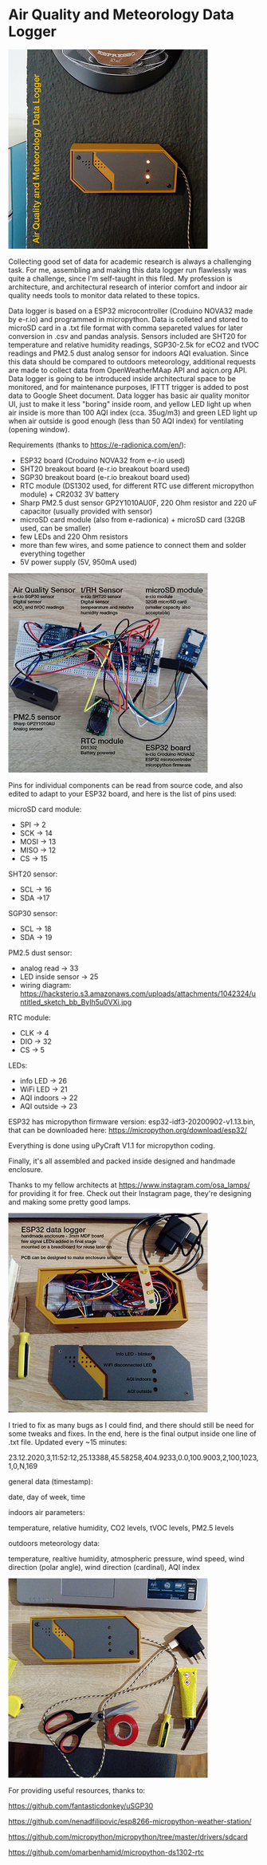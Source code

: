 # Air Quality and Meteorology Data Logger

![data logger](https://github.com/DzenisAvdic/Air-Quality-and-Meteorology-Data-Logger/blob/main/images/data_logger_small.jpg)

Collecting good set of data for academic research is always a challenging task. For me, assembling and making this data logger run flawlessly was quite a challenge, since I'm self-taught in this filed. My profession is architecture, and architectural research of interior comfort and indoor air quality needs tools to monitor data related to these topics.

Data logger is based on a ESP32 microcontroller (Croduino NOVA32 made by e-r.io) and programmed in micropython. Data is colleted and stored to microSD card in a .txt file format with comma separeted values for later conversion in .csv and pandas analysis. Sensors included are SHT20 for temperature and relative humidity readings, SGP30-2.5k for eCO2 and tVOC readings and PM2.5 dust analog sensor for indoors AQI evaluation. Since this data should be compared to outdoors meteorology, additional requests are made to collect data from OpenWeatherMAap API and aqicn.org API. Data logger is going to be introduced inside architectural space to be monitored, and for maintenance purposes, IFTTT trigger is added to post data to Google Sheet document. Data logger has basic air quality monitor UI, just to make it less "boring" inside room, and yellow LED light up when air inside is more than 100 AQI index (cca. 35ug/m3) and green LED light up when air outside is good enough (less than 50 AQI index) for ventilating (opening window).

Requirements (thanks to https://e-radionica.com/en/):

- ESP32 board (Croduino NOVA32 from e-r.io used)
- SHT20 breakout board (e-r.io breakout board used)
- SGP30 breakout board (e-r.io breakout board used)
- RTC module (DS1302 used, for different RTC use different micropython module) + CR2032 3V battery
- Sharp PM2.5 dust sensor GP2Y1010AU0F, 220 Ohm resistor and 220 uF capacitor (usually provided with sensor)
- microSD card module (also from e-radionica) + microSD card (32GB used, can be smaller)
- few LEDs and 220 Ohm resistors
- more than few wires, and some patience to connect them and solder everything together
- 5V power supply (5V, 950mA used)


![requirements](https://github.com/DzenisAvdic/Air-Quality-and-Meteorology-Data-Logger/blob/main/images/requirements_small.jpg)

Pins for individual components can be read from source code, and also edited to adapt to your ESP32 board, and here is the list of pins used:

microSD card module:
- SPI -> 2
- SCK -> 14
- MOSI -> 13
- MISO -> 12
- CS -> 15

SHT20 sensor:
- SCL -> 16
- SDA ->17

SGP30 sensor:
- SCL -> 18
- SDA -> 19

PM2.5 dust sensor:
- analog read -> 33
- LED inside sensor -> 25
- wiring diagram: https://hacksterio.s3.amazonaws.com/uploads/attachments/1042324/untitled_sketch_bb_ByIh5u0VXi.jpg

RTC module:
- CLK -> 4
- DIO -> 32
- CS -> 5

LEDs:
- info LED -> 26
- WiFi LED -> 21
- AQI indoors -> 22
- AQI outside -> 23

ESP32 has micropython firmware version: esp32-idf3-20200902-v1.13.bin, that can be downloaded here: https://micropython.org/download/esp32/

Everything is done using uPyCraft V1.1 for micropython coding.

Finally, it's all assembled and packed inside designed and handmade enclosure.

Thanks to my fellow architects at https://www.instagram.com/osa_lamps/ for providing it for free. Check out their Instagram page, they're designing and making some pretty good lamps.

![enclosure](https://github.com/DzenisAvdic/Air-Quality-and-Meteorology-Data-Logger/blob/main/images/enclosure_small.jpg)



I tried to fix as many bugs as I could find, and there should still be need for some tweaks and fixes.
In the end, here is the final output inside one line of .txt file. Updated every ~15 minutes:

23.12.2020,3,11:52:12,25.13388,45.58258,404.9233,0.0,100.9003,2,100,1023,1,0,N,169

general data (timestamp):

date, day of week, time

indoors air parameters:

temperature, relative humidity, CO2 levels, tVOC levels, PM2.5 levels

outdoors meteorology data:

temperature, realtive humidity, atmospheric pressure, wind speed, wind direction (polar angle), wind direction (cardinal), AQI index


![final assembly](https://github.com/DzenisAvdic/Air-Quality-and-Meteorology-Data-Logger/blob/main/images/final_assembly_small.jpg)

For providing useful resources, thanks to:

https://github.com/fantasticdonkey/uSGP30

https://github.com/nenadfilipovic/esp8266-micropython-weather-station/

https://github.com/micropython/micropython/tree/master/drivers/sdcard

https://github.com/omarbenhamid/micropython-ds1302-rtc





